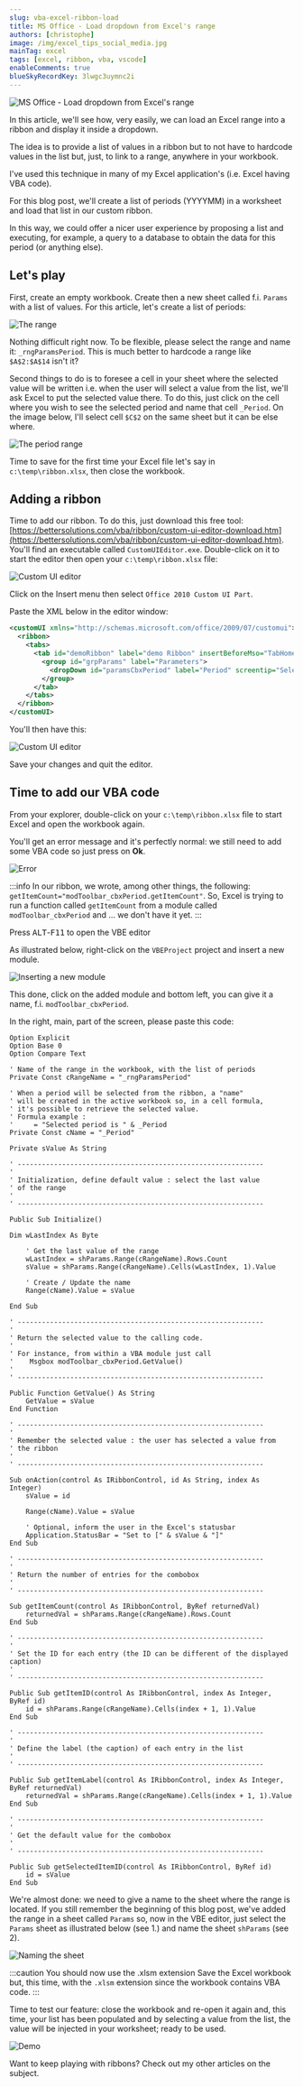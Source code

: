 ```yaml
---
slug: vba-excel-ribbon-load
title: MS Office - Load dropdown from Excel's range
authors: [christophe]
image: /img/excel_tips_social_media.jpg
mainTag: excel
tags: [excel, ribbon, vba, vscode]
enableComments: true
blueSkyRecordKey: 3lwgc3uymnc2i
---
```

![MS Office - Load dropdown from Excel's range](/img/excel_tips_banner.jpg)

In this article, we'll see how, very easily, we can load an Excel range into a ribbon and display it inside a dropdown.

The idea is to provide a list of values in a ribbon but to not have to hardcode values in the list but, just, to link to a range, anywhere in your workbook.

I've used this technique in many of my Excel application's (i.e. Excel having VBA code).

For this blog post, we'll create a list of periods (YYYYMM) in a worksheet and load that list in our custom ribbon.

In this way, we could offer a nicer user experience by proposing a list and executing, for example, a query to a database to obtain the data for this period (or anything else).

<!-- truncate -->

## Let's play

First, create an empty workbook. Create then a new sheet called f.i. `Params` with a list of values. For this article, let's create a list of periods:

![The range](./images/range.png)

Nothing difficult right now. To be flexible, please select the range and name it: `_rngParamsPeriod`. This is much better to hardcode a range like `$A$2:$A$14` isn't it?

Second things to do is to foresee a cell in your sheet where the selected value will be written i.e. when the user will select a value from the list, we'll ask Excel to put the selected value there. To do this, just click on the cell where you wish to see the selected period and name that cell `_Period`. On the image below, I'll select cell `$C$2` on the same sheet but it can be else where.

![The period range](./images/selected_period.png)

Time to save for the first time your Excel file let's say in `c:\temp\ribbon.xlsx`, then close the workbook.

## Adding a ribbon

Time to add our ribbon. To do this, just download this free tool: [https://bettersolutions.com/vba/ribbon/custom-ui-editor-download.htm](https://bettersolutions.com/vba/ribbon/custom-ui-editor-download.htm). You'll find an executable called `CustomUIEditor.exe`. Double-click on it to start the editor then open your `c:\temp\ribbon.xlsx` file:

![Custom UI editor](./images/editor.png)

Click on the Insert menu then select `Office 2010 Custom UI Part`.

Paste the XML below in the editor window:

<Snippet filename="customui.xml">

<!-- cspell:disable -->
```xml
<customUI xmlns="http://schemas.microsoft.com/office/2009/07/customui">
  <ribbon>
    <tabs>
      <tab id="demoRibbon" label="demo Ribbon" insertBeforeMso="TabHome">
        <group id="grpParams" label="Parameters">
          <dropDown id="paramsCbxPeriod" label="Period" screentip="Select the period" supertip="Please select the period..." onAction="modToolbar_cbxPeriod.onAction" getSelectedItemID="modToolbar_cbxPeriod.getSelectedItemID" getItemLabel="modToolbar_cbxPeriod.getItemLabel" getItemID="modToolbar_cbxPeriod.getItemID" getItemCount="modToolbar_cbxPeriod.getItemCount"/>
        </group>
      </tab>
    </tabs>
  </ribbon>
</customUI>
```
<!-- cspell:enable -->

</Snippet>

You'll then have this:

![Custom UI editor](./images/xml.png)

Save your changes and quit the editor.

## Time to add our VBA code

From your explorer, double-click on your `c:\temp\ribbon.xlsx` file to start Excel and open the workbook again.

You'll get an error message and it's perfectly normal: we still need to add some VBA code so just press on **Ok**.

![Error](./images/missing_code.png)

:::info
In our ribbon, we wrote, among other things, the following: `getItemCount="modToolbar_cbxPeriod.getItemCount"`. So, Excel is trying to run a function called `getItemCount` from a module called `modToolbar_cbxPeriod` and ... we don't have it yet.
:::

Press <kbd>ALT</kbd>-<kbd>F11</kbd> to open the VBE editor

As illustrated below, right-click on the `VBEProject` project and insert a new module.

![Inserting a new module](./images/insert_module.png)

This done, click on the added module and bottom left, you can give it a name, f.i. `modToolbar_cbxPeriod`.

In the right, main, part of the screen, please paste this code:

<Snippet filename="module.bas">

<!-- cspell:disable -->
```vba
Option Explicit
Option Base 0
Option Compare Text

' Name of the range in the workbook, with the list of periods
Private Const cRangeName = "_rngParamsPeriod"

' When a period will be selected from the ribbon, a "name"
' will be created in the active workbook so, in a cell formula,
' it's possible to retrieve the selected value.
' Formula example :
'     = "Selected period is " & _Period
Private Const cName = "_Period"

Private sValue As String

' -------------------------------------------------------------
'
' Initialization, define default value : select the last value
' of the range
'
' -------------------------------------------------------------

Public Sub Initialize()

Dim wLastIndex As Byte

    ' Get the last value of the range
    wLastIndex = shParams.Range(cRangeName).Rows.Count
    sValue = shParams.Range(cRangeName).Cells(wLastIndex, 1).Value

    ' Create / Update the name
    Range(cName).Value = sValue

End Sub

' -------------------------------------------------------------
'
' Return the selected value to the calling code.
'
' For instance, from within a VBA module just call
'    Msgbox modToolbar_cbxPeriod.GetValue()
'
' -------------------------------------------------------------

Public Function GetValue() As String
    GetValue = sValue
End Function

' -------------------------------------------------------------
'
' Remember the selected value : the user has selected a value from
' the ribbon
'
' -------------------------------------------------------------

Sub onAction(control As IRibbonControl, id As String, index As Integer)
    sValue = id

    Range(cName).Value = sValue

    ' Optional, inform the user in the Excel's statusbar
    Application.StatusBar = "Set to [" & sValue & "]"
End Sub

' -------------------------------------------------------------
'
' Return the number of entries for the combobox
'
' -------------------------------------------------------------

Sub getItemCount(control As IRibbonControl, ByRef returnedVal)
    returnedVal = shParams.Range(cRangeName).Rows.Count
End Sub

' -------------------------------------------------------------
'
' Set the ID for each entry (the ID can be different of the displayed caption)
'
' -------------------------------------------------------------

Public Sub getItemID(control As IRibbonControl, index As Integer, ByRef id)
    id = shParams.Range(cRangeName).Cells(index + 1, 1).Value
End Sub

' -------------------------------------------------------------
'
' Define the label (the caption) of each entry in the list
'
' -------------------------------------------------------------

Public Sub getItemLabel(control As IRibbonControl, index As Integer, ByRef returnedVal)
    returnedVal = shParams.Range(cRangeName).Cells(index + 1, 1).Value
End Sub

' -------------------------------------------------------------
'
' Get the default value for the combobox
'
' -------------------------------------------------------------

Public Sub getSelectedItemID(control As IRibbonControl, ByRef id)
    id = sValue
End Sub

```
<!-- cspell:enable -->
</Snippet>

We're almost done: we need to give a name to the sheet where the range is located. If you still remember the beginning of this blog post, we've added the range in a sheet called `Params` so, now in the VBE editor, just select the `Params` sheet as illustrated below (see 1.) and name the sheet `shParams` (see 2).

![Naming the sheet](./images/shParams.png)

:::caution You should now use the .xlsm extension
Save the Excel workbook but, this time, with the `.xlsm` extension since the workbook contains VBA code.
:::

Time to test our feature: close the workbook and re-open it again and, this time, your list has been populated and by selecting a value from the list, the value will be injected in your worksheet; ready to be used.

![Demo](./images/demo.png)

<Link to="/blog/tags/ribbon">Want to keep playing with ribbons? Check out my other articles on the subject.</Link>
